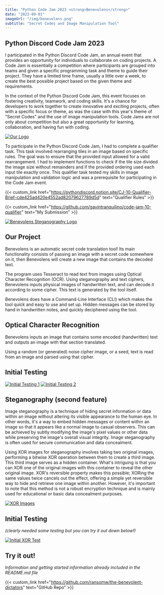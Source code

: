 ```yaml
---
title: "Python Code Jam 2023 <strong>Benevolens</strong>"
date: "2023-09-01"
imageUrl: "/img/benevolens.png"
subtitle: "Secret Codes and Image Manipulation Tool"
---
```


## Python Discord Code Jam 2023

I participated in the Python Discord Code Jam, an annual event that provides an opportunity for individuals to collaborate on coding projects. A Code Jam is essentially a competition where participants are grouped into teams and given a specific programming task and theme to guide their project. They have a limited time frame, usually a little over a week, to create the best possible project based on the given theme and requirements.

In the context of the Python Discord Code Jam, this event focuses on fostering creativity, teamwork, and coding skills. It's a chance for developers to work together to create innovative and exciting projects, often with a specific focus or theme, as was the case with this year's theme of "Secret Codes" and the use of image manipulation tools. Code Jams are not only about competition but also a great opportunity for learning, collaboration, and having fun with coding.

[![Our Logo](/img/benevolens2.png)](/img/benevolens2.png)

To participate in the Python Discord Code Jam, I had to complete a qualifier task. This task involved rearranging tiles in an image based on specific rules. The goal was to ensure that the provided input allowed for a valid rearrangement. I had to implement functions to check if the tile size divided the image size without remainders and if the provided ordering used each input tile exactly once. This qualifier task tested my skills in image manipulation and validation logic and was a prerequisite for participating in the Code Jam event.

{{< custom_link href="https://pythondiscord.notion.site/CJ-10-Qualifier-Brief-cde425ad420e4552ad82079627789d5d" text="Qualifier Rules" >}}

{{< custom_link href="https://github.com/gavintranquilino/code-jam-10-qualifier" text="My Submission" >}}

[![Benevolens Steganography Logo](/img/benevolens3.png)](/img/benevolens3.png)

## Our Project

Benevolens is an automatic secret code translation tool! Its main functionality consists of passing an image with a secret code somewhere on it, then Benevolens will create a new image that contains the decoded text.

The program uses Tesseract to read text from images using Optical Character Recognition (OCR). Using steganography and text ciphers, Benevolens inputs physical images of handwritten text, and can decode it according to some cipher. This text is generated by the tool itself.

Benevolens does have a Command-Line Interface (CLI) which makes the tool quick and easy to use and set up. Hidden messages can be stored by hand in handwritten notes, and quickly deciphered using the tool.

## Optical Character Recognition

Benevolens inputs an image that contains some encoded (handwritten) text and outputs an image with that section translated.

Using a random (or generated) noise cipher image, or a seed, text is read from an image and parsed using that cipher.

## Initial Testing

[![Initial Testing 1](/img/benevolens4.png)](/img/benevolens4.png)
[![Initial Testing 2](/img/benevolens5.png)](/img/benevolens5.png)

## Steganography (second feature)

Image steganography is a technique of hiding secret information or data within an image without altering its visible appearance to the human eye. In other words, it's a way to embed hidden messages or content within an image so that it appears like a normal image to casual observers. This can be achieved by subtly modifying the image's pixel values or other data while preserving the image's overall visual integrity. Image steganography is often used for secure communication and data concealment.

Using XOR images for steganography involves taking two original images, performing a bitwise XOR operation between them to create a third image. This third image serves as a hidden container. What's intriguing is that you can XOR one of the original images with this container to reveal the other original image. XOR's reversible property makes this possible; XORing the same values twice cancels out the effect, offering a simple yet reversible way to hide and retrieve one image within another. However, it's important to note that this method is not a robust encryption technique and is mainly used for educational or basic data concealment purposes.

[![XOR Images](/img/benevolens6.png)](/img/benevolens6.png)

## Initial Testing

*(clearly needed some testing but you can try it out down below!)*

[![Initial XOR Test](/img/benevolens7.png)](/img/benevolens7.png)

## Try it out!

*Information and getting started information already included in the README.md file*

{{< custom_link href="https://github.com/ransomw/the-benevolent-dictators" text="GitHub Repo" >}} 